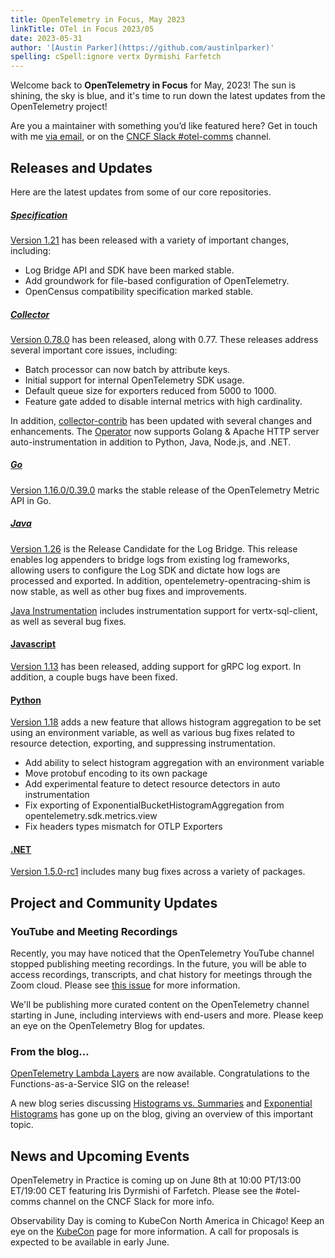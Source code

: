 ```yaml
---
title: OpenTelemetry in Focus, May 2023
linkTitle: OTel in Focus 2023/05
date: 2023-05-31
author: '[Austin Parker](https://github.com/austinlparker)'
spelling: cSpell:ignore vertx Dyrmishi Farfetch
---
```


Welcome back to **OpenTelemetry in Focus** for May, 2023! The sun is shining,
the sky is blue, and it's time to run down the latest updates from the
OpenTelemetry project!

Are you a maintainer with something you’d like featured here? Get in touch with
me [via email](mailto:austin+otel@ap2.io), or on the
[CNCF Slack #otel-comms](https://cloud-native.slack.com/archives/C02UN96HZH6)
channel.

## Releases and Updates

Here are the latest updates from some of our core repositories.

##### [Specification](/docs/specs/otel/)

[Version 1.21](https://github.com/open-telemetry/opentelemetry-specification/releases/tag/v1.21.0)
has been released with a variety of important changes, including:

- Log Bridge API and SDK have been marked stable.
- Add groundwork for file-based configuration of OpenTelemetry.
- OpenCensus compatibility specification marked stable.

##### [Collector](/docs/collector/)

[Version 0.78.0](https://github.com/open-telemetry/opentelemetry-collector/releases/tag/v0.78.0)
has been released, along with 0.77. These releases address several important
core issues, including:

- Batch processor can now batch by attribute keys.
- Initial support for internal OpenTelemetry SDK usage.
- Default queue size for exporters reduced from 5000 to 1000.
- Feature gate added to disable internal metrics with high cardinality.

In addition,
[collector-contrib](https://github.com/open-telemetry/opentelemetry-collector-contrib/releases/tag/v0.78.0)
has been updated with several changes and enhancements. The
[Operator](https://github.com/open-telemetry/opentelemetry-operator/releases/tag/v0.77.0)
now supports Golang & Apache HTTP server auto-instrumentation in addition to
Python, Java, Node.js, and .NET.

##### [Go](/docs/instrumentation/go/)

[Version 1.16.0/0.39.0](https://github.com/open-telemetry/opentelemetry-go/releases/tag/v1.16.0)
marks the stable release of the OpenTelemetry Metric API in Go.

##### [Java](/docs/instrumentation/java/)

[Version 1.26](https://github.com/open-telemetry/opentelemetry-java/releases/tag/v1.26.0)
is the Release Candidate for the Log Bridge. This release enables log appenders
to bridge logs from existing log frameworks, allowing users to configure the Log
SDK and dictate how logs are processed and exported. In addition,
opentelemetry-opentracing-shim is now stable, as well as other bug fixes and
improvements.

[Java Instrumentation](https://github.com/open-telemetry/opentelemetry-java-instrumentation/releases/tag/v1.26.0)
includes instrumentation support for vertx-sql-client, as well as several bug
fixes.

#### [Javascript](/docs/instrumentation/js/)

[Version 1.13](https://github.com/open-telemetry/opentelemetry-js/releases/tag/v1.13.0)
has been released, adding support for gRPC log export. In addition, a couple
bugs have been fixed.

#### [Python](/docs/instrumentation/python/)

[Version 1.18](https://github.com/open-telemetry/opentelemetry-python/releases/tag/v1.18.0)
adds a new feature that allows histogram aggregation to be set using an
environment variable, as well as various bug fixes related to resource
detection, exporting, and suppressing instrumentation.

- Add ability to select histogram aggregation with an environment variable
- Move protobuf encoding to its own package
- Add experimental feature to detect resource detectors in auto instrumentation
- Fix exporting of ExponentialBucketHistogramAggregation from
  opentelemetry.sdk.metrics.view
- Fix headers types mismatch for OTLP Exporters

#### [.NET](/docs/instrumentation/net/)

[Version 1.5.0-rc1](https://github.com/open-telemetry/opentelemetry-dotnet/releases/tag/core-1.5.0-rc.1)
includes many bug fixes across a variety of packages.

## Project and Community Updates

### YouTube and Meeting Recordings

Recently, you may have noticed that the OpenTelemetry YouTube channel stopped
publishing meeting recordings. In the future, you will be able to access
recordings, transcripts, and chat history for meetings through the Zoom cloud.
Please see [this issue](https://github.com/open-telemetry/community/pull/1431)
for more information.

We'll be publishing more curated content on the OpenTelemetry channel starting
in June, including interviews with end-users and more. Please keep an eye on the
OpenTelemetry Blog for updates.

### From the blog...

[OpenTelemetry Lambda Layers](/blog/2023/lambda-release/) are now available.
Congratulations to the Functions-as-a-Service SIG on the release!

A new blog series discussing
[Histograms vs. Summaries](/blog/2023/histograms-vs-summaries/) and
[Exponential Histograms](/blog/2023/exponential-histograms/) has gone up on the
blog, giving an overview of this important topic.

## News and Upcoming Events

OpenTelemetry in Practice is coming up on June 8th at 10:00 PT/13:00 ET/19:00
CET featuring Iris Dyrmishi of Farfetch. Please see the #otel-comms channel on
the CNCF Slack for more info.

Observability Day is coming to KubeCon North America in Chicago! Keep an eye on
the
[KubeCon](https://events.linuxfoundation.org/kubecon-cloudnativecon-north-america/)
page for more information. A call for proposals is expected to be available in
early June.
